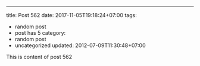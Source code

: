 ---
title: Post 562
date: 2017-11-05T19:18:24+07:00
tags:
  - random post
  - post has 5
category:
  - random post
  - uncategorized
updated: 2012-07-09T11:30:48+07:00

This is content of post 562